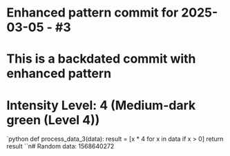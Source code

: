 ﻿# Enhanced pattern commit for 2025-03-05 - #3
# This is a backdated commit with enhanced pattern
# Intensity Level: 4 (Medium-dark green (Level 4))
`python
def process_data_3(data):
    result = [x * 4 for x in data if x > 0]
    return result
``n# Random data: 1568640272

